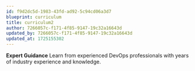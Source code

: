 ```yaml
---
id: f9d2dc5d-1983-43fd-ad92-5c94cd06a3d7
blueprint: curriculum
title: curriculum2
author: 7266057c-f171-4f85-9147-19c32a16643d
updated_by: 7266057c-f171-4f85-9147-19c32a16643d
updated_at: 1725155302
---
```

**Expert Guidance**
Learn from experienced DevOps professionals with years of industry experience and knowledge.